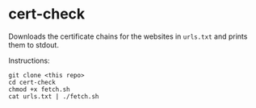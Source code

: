 # cert-check

Downloads the certificate chains for the websites in `urls.txt` and prints them to stdout.

Instructions:

```
git clone <this repo>
cd cert-check
chmod +x fetch.sh
cat urls.txt | ./fetch.sh
```
